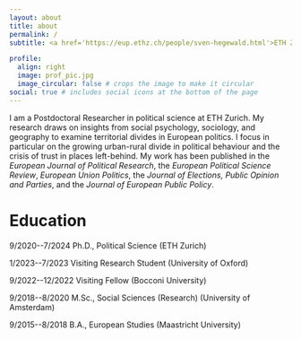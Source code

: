 ```yaml
---
layout: about
title: about
permalink: /
subtitle: <a href='https://eup.ethz.ch/people/sven-hegewald.html'>ETH Zurich</a> 

profile:
  align: right
  image: prof_pic.jpg
  image_circular: false # crops the image to make it circular
social: true # includes social icons at the bottom of the page
---
```


I am a Postdoctoral Researcher in political science at ETH Zurich. My research draws on insights from social psychology, sociology, and geography to examine territorial divides in European politics. I focus in particular on the growing urban-rural divide in political behaviour and the crisis of trust in places left-behind. My work has been published in the *European Journal of Political Research*, the *European Political Science Review*, *European Union Politics*, the *Journal of Elections, Public Opinion and Parties*, and the *Journal of European Public Policy*. 

# Education
9/2020--7/2024  Ph.D., Political Science (ETH Zurich)

1/2023--7/2023  Visiting Research Student (University of Oxford)

9/2022--12/2022  Visiting Fellow (Bocconi University)

9/2018--8/2020  M.Sc., Social Sciences (Research) (University of Amsterdam)

9/2015--8/2018  B.A., European Studies (Maastricht University)


